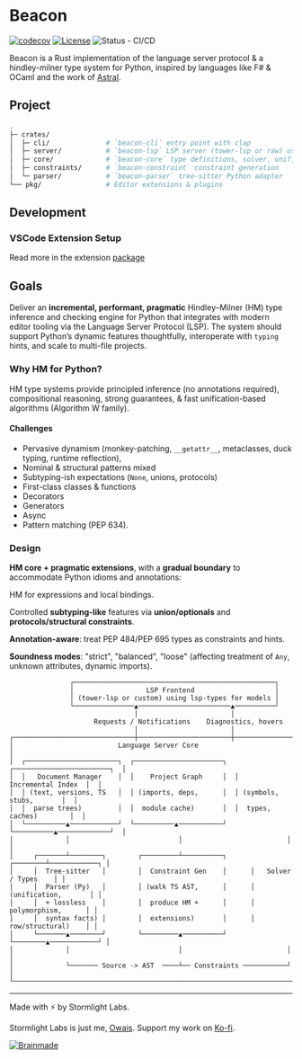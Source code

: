 # Beacon

[![codecov](https://codecov.io/gh/stormlightlabs/beacon/branch/main/graph/badge.svg)](https://codecov.io/gh/stormlightlabs/beacon)
[![License](https://img.shields.io/badge/License-MIT-blue.svg)](LICENSE)
![Status - CI/CD](https://github.com/stormlightlabs/beacon/actions/workflows/ci.yml/badge.svg)

Beacon is a Rust implementation of the language server protocol & a hindley-milner type system for Python, inspired by languages like F# & OCaml and the work of [Astral](https://astral.sh).

## Project

```sh
.
├─ crates/
│  ├─ cli/              # `beacon-cli` entry point with clap
│  ├─ server/           # `beacon-lsp` LSP server (tower-lsp or raw) using lsp-types
│  ├─ core/             # `beacon-core` type definitions, solver, unifier
│  ├─ constraints/      # `beacon-constraint` constraint generation
│  └─ parser/           # `beacon-parser` tree-sitter Python adapter
└── pkg/                # Editor extensions & plugins
```

## Development

### VSCode Extension Setup

Read more in the extension [package](./pkg/vscode/README.md)

## Goals

Deliver an **incremental, performant, pragmatic** Hindley–Milner (HM) type inference and checking engine for Python that integrates with modern editor tooling via the Language Server Protocol (LSP).
The system should support Python’s dynamic features thoughtfully, interoperate with `typing` hints, and scale to multi-file projects.

### Why HM for Python?

HM type systems provide principled inference (no annotations required), compositional reasoning, strong guarantees, & fast unification-based algorithms (Algorithm W family).

#### Challenges

- Pervasive dynamism (monkey-patching, `__getattr__`, metaclasses, duck typing, runtime reflection),
- Nominal & structural patterns mixed
- Subtyping-ish expectations (`None`, unions, protocols)
- First-class classes & functions
- Decorators
- Generators
- Async
- Pattern matching (PEP 634).

### Design

**HM core + pragmatic extensions**, with a **gradual boundary** to accommodate Python idioms and annotations:

HM for expressions and local bindings.

Controlled **subtyping-like** features via **union/optionals** and **protocols/structural constraints**.

**Annotation-aware**: treat PEP 484/PEP 695 types as constraints and hints.

**Soundness modes**: "strict", "balanced", "loose" (affecting treatment of `Any`, unknown attributes, dynamic imports).

```text
               ┌──────────────────────────────────────────────────┐
               │                  LSP Frontend                    │
               │ (tower-lsp or custom) using lsp-types for models │
               └───────────────▲───────────────────────▲──────────┘
                               │                       │
                     Requests / Notifications    Diagnostics, hovers
                               │                       │
┌──────────────────────────────┼───────────────────────┼────────────────────────────┐
│                          Language Server Core                                     │
│  ┌───────────────────────┐  ┌──────────────────────┐  ┌────────────────────────┐  │
│  │   Document Manager    │  │    Project Graph     │  │     Incremental Index  │  │
│  │ (text, versions, TS   │  │ (imports, deps,      │  │ (symbols, stubs,       │  │
│  │  parse trees)         │  │  module cache)       │  │  types, caches)        │  │
│  └──────────▲────────────┘  └──────────▲───────────┘  └──────────▲─────────────┘  │
│             │                           │                          │              │
│     ┌───────┴────────┐        ┌─────────┴──────────┐      ┌────────┴────────────┐ │
│     │  Tree-sitter   │        │  Constraint Gen    │      │   Solver / Types    │ │
│     │  Parser (Py)   │        │ (walk TS AST,      │      │ (unification,       │ │
│     │  + lossless    │        │  produce HM +      │      │  polymorphism,      │ │
│     │  syntax facts) │        │  extensions)       │      │  row/structural)    │ │
│     └───────▲────────┘        └─────────▲──────────┘      └────────▲────────────┘ │
│             │                           │                          │              │
│             └─────── Source -> AST  ────┴── Constraints ───────────┘              │
└───────────────────────────────────────────────────────────────────────────────────┘
```

---

Made with ⚡️ by Stormlight Labs.

Stormlight Labs is just me, [Owais](https://github.com/desertthunder). Support my work on [Ko-fi](https://ko-fi.com/desertthunder).

[![Brainmade](https://brainmade.org/88x31-dark.png)](https://brainmade.org)

